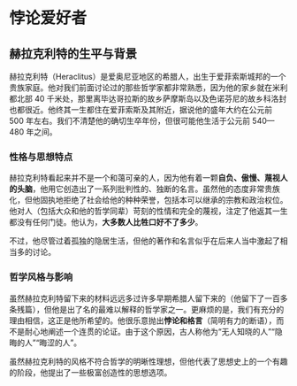 # 悖论爱好者

## 赫拉克利特的生平与背景

赫拉克利特（Heraclitus）是爱奥尼亚地区的希腊人，出生于爱菲索斯城邦的一个贵族家庭。他对我们前面讨论过的那些哲学家都非常熟悉，因为他的家乡就在米利都北部 40 千米处，那里离毕达哥拉斯的故乡萨摩斯岛以及色诺芬尼的故乡科洛封也都很近。他终其一生都住在爱菲索斯及其附近，据说他的盛年大约在公元前 500 年左右。我们不清楚他的确切生卒年份，但很可能他生活于公元前 540—480 年之间。

### 性格与思想特点

赫拉克利特看起来并不是一个和蔼可亲的人，因为他有着一颗**自负、傲慢、蔑视人的头脑**，他用它创造出了一系列批判性的、独断的名言。虽然他的态度非常贵族化，但他固执地拒绝了社会给他的种种荣誉，包括本可以继承的宗教和政治权位。他对人（包括大众和他的哲学同辈）苛刻的性情和完全的蔑视，注定了他返其一生都没有任何门徒。他认为，**大多数人比牲口好不了多少**。

不过，他尽管过着孤独的隐居生活，但他的著作和名言似乎在后来人当中激起了相当多的讨论。

### 哲学风格与影响

虽然赫拉克利特留下来的材料远远多过许多早期希腊人留下来的（他留下了一百多条残篇），但他是出了名的最难以解释的哲学家之一。更麻烦的是，我们有充分的理由相信，这正是他所希望的。他很乐意抛出**悖论和格言**（简明有力的断语），而不是耐心地阐述一个连贯的论证。由于这个原因，古人称他为“无人知晓的人”“隐晦的人”“晦涩的人”。

虽然赫拉克利特的风格不符合哲学的明晰性理想，但他代表了思想史上的一个有趣的阶段，他提出了一些极富创造性的思想选项。